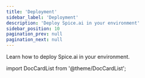 ```yaml
---
title: 'Deployment'
sidebar_label: 'Deployment'
description: 'Deploy Spice.ai in your environment'
sidebar_position: 10
pagination_prev: null
pagination_next: null
---
```


Learn how to deploy Spice.ai in your environment.

import DocCardList from '@theme/DocCardList';

<DocCardList />